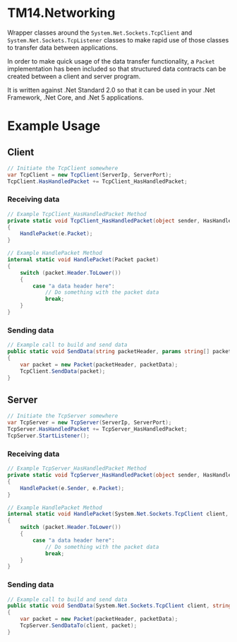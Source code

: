 # TM14.Networking

Wrapper classes around the `System.Net.Sockets.TcpClient` and `System.Net.Sockets.TcpListener` classes to make rapid use of those classes to transfer data between applications.

In order to make quick usage of the data transfer functionality, a `Packet` implementation has been included so that structured data contracts can be created between a client and server program.

It is written against .Net Standard 2.0 so that it can be used in your .Net Framework, .Net Core, and .Net 5 applications.

# Example Usage

## Client
```cs
// Initiate the TcpClient somewhere
var TcpClient = new TcpClient(ServerIp, ServerPort);
TcpClient.HasHandledPacket += TcpClient_HasHandledPacket;
```

### Receiving data
```cs
// Example TcpClient_HasHandledPacket Method
private static void TcpClient_HasHandledPacket(object sender, HasHandledPacketEventArgs e)
{
    HandlePacket(e.Packet);
}

// Example HandlePacket Method
internal static void HandlePacket(Packet packet)
{
    switch (packet.Header.ToLower())
    {
        case "a data header here":
            // Do something with the packet data
            break;
    }
}
```

### Sending data
```cs
// Example call to build and send data
public static void SendData(string packetHeader, params string[] packetData)
{
    var packet = new Packet(packetHeader, packetData);
    TcpClient.SendData(packet);
}
```

## Server
```cs
// Initiate the TcpServer somewhere
var TcpServer = new TcpServer(ServerIp, ServerPort);
TcpServer.HasHandledPacket += TcpServer_HasHandledPacket;
TcpServer.StartListener();
```

### Receiving data
```cs
// Example TcpServer_HasHandledPacket Method
private static void TcpServer_HasHandledPacket(object sender, HasHandledPacketEventArgs e)
{
    HandlePacket(e.Sender, e.Packet);
}

// Example HandlePacket Method
internal static void HandlePacket(System.Net.Sockets.TcpClient client, Packet packet)
{
    switch (packet.Header.ToLower())
    {
        case "a data header here":
            // Do something with the packet data
            break;
    }
}
```

### Sending data
```cs
// Example call to build and send data
public static void SendData(System.Net.Sockets.TcpClient client, string packetHeader, params string[] packetData)
{
    var packet = new Packet(packetHeader, packetData);
    TcpServer.SendDataTo(client, packet);
}
```
